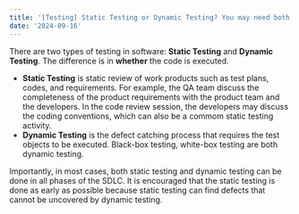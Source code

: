 ```yaml
---
title: '[Testing] Static Testing or Dynamic Testing? You may need both of them'
date: '2024-09-16'
---
```


There are two types of testing in software: **Static Testing** and **Dynamic Testing**. The difference is in **whether** the code is executed.

- **Static Testing** is static review of work products such as test plans, codes, and requirements. For example, the QA team discuss the completeness of the product requirements with the product team and the developers. In the code review session, the developers may discuss the coding conventions, which can also be a commom static testing activity.
- **Dynamic Testing** is the defect catching process that requires the test objects to be executed. Black-box testing, white-box testing are both dynamic testing.

Importantly, in most cases, both static testing and dynamic testing can be done in all phases of the SDLC. It is encouraged that the static testing is done as early as possible because static testing can find defects that cannot be uncovered by dynamic testing. 